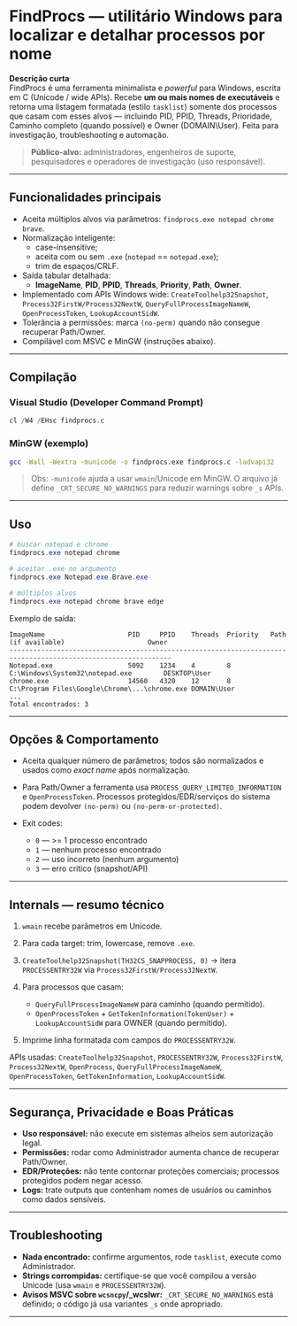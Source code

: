 # FindProcs — utilitário Windows para localizar e detalhar processos por nome

**Descrição curta**  
FindProcs é uma ferramenta minimalista e *powerful* para Windows, escrita em C (Unicode / wide APIs). Recebe **um ou mais nomes de executáveis** e retorna uma listagem formatada (estilo `tasklist`) somente dos processos que casam com esses alvos — incluindo PID, PPID, Threads, Prioridade, Caminho completo (quando possível) e Owner (DOMAIN\User). Feita para investigação, troubleshooting e automação.

> **Público-alvo:** administradores, engenheiros de suporte, pesquisadores e operadores de investigação (uso responsável).

---

## Funcionalidades principais
- Aceita múltiplos alvos via parâmetros: `findprocs.exe notepad chrome brave`.
- Normalização inteligente:
  - case-insensitive;
  - aceita com ou sem `.exe` (`notepad` == `notepad.exe`);
  - trim de espaços/CRLF.
- Saída tabular detalhada:
  - **ImageName**, **PID**, **PPID**, **Threads**, **Priority**, **Path**, **Owner**.
- Implementado com APIs Windows wide: `CreateToolhelp32Snapshot`, `Process32FirstW/Process32NextW`, `QueryFullProcessImageNameW`, `OpenProcessToken`, `LookupAccountSidW`.
- Tolerância a permissões: marca `(no-perm)` quando não consegue recuperar Path/Owner.
- Compilável com MSVC e MinGW (instruções abaixo).

---

## Compilação

### Visual Studio (Developer Command Prompt)
```powershell
cl /W4 /EHsc findprocs.c
````

### MinGW (exemplo)

```bash
gcc -Wall -Wextra -municode -o findprocs.exe findprocs.c -ladvapi32
```

> Obs: `-municode` ajuda a usar `wmain`/Unicode em MinGW. O arquivo já define `_CRT_SECURE_NO_WARNINGS` para reduzir warnings sobre `_s` APIs.

---

## Uso

```powershell
# buscar notepad e chrome
findprocs.exe notepad chrome

# aceitar .exe no argumento
findprocs.exe Notepad.exe Brave.exe

# múltiplos alvos
findprocs.exe notepad chrome brave edge
```

Exemplo de saída:

```
ImageName                     PID     PPID    Threads  Priority   Path (if available)                     Owner
---------------------------------------------------------------------------------------------------------------
Notepad.exe                   5092    1234    4        8          C:\Windows\System32\notepad.exe        DESKTOP\User
chrome.exe                    14560   4320    12       8          C:\Program Files\Google\Chrome\...\chrome.exe DOMAIN\User
...
Total encontrados: 3
```

---

## Opções & Comportamento

* Aceita qualquer número de parâmetros; todos são normalizados e usados como *exact name* após normalização.
* Para Path/Owner a ferramenta usa `PROCESS_QUERY_LIMITED_INFORMATION` e `OpenProcessToken`. Processos protegidos/EDR/serviços do sistema podem devolver `(no-perm)` ou `(no-perm-or-protected)`.
* Exit codes:

  * `0` — >= 1 processo encontrado
  * `1` — nenhum processo encontrado
  * `2` — uso incorreto (nenhum argumento)
  * `3` — erro crítico (snapshot/API)

---

## Internals — resumo técnico

1. `wmain` recebe parâmetros em Unicode.
2. Para cada target: trim, lowercase, remove `.exe`.
3. `CreateToolhelp32Snapshot(TH32CS_SNAPPROCESS, 0)` → itera `PROCESSENTRY32W` via `Process32FirstW/Process32NextW`.
4. Para processos que casam:

   * `QueryFullProcessImageNameW` para caminho (quando permitido).
   * `OpenProcessToken` + `GetTokenInformation(TokenUser)` + `LookupAccountSidW` para OWNER (quando permitido).
5. Imprime linha formatada com campos do `PROCESSENTRY32W`.

APIs usadas: `CreateToolhelp32Snapshot`, `PROCESSENTRY32W`, `Process32FirstW`, `Process32NextW`, `OpenProcess`, `QueryFullProcessImageNameW`, `OpenProcessToken`, `GetTokenInformation`, `LookupAccountSidW`.

---

## Segurança, Privacidade e Boas Práticas

* **Uso responsável:** não execute em sistemas alheios sem autorização legal.
* **Permissões:** rodar como Administrador aumenta chance de recuperar Path/Owner.
* **EDR/Proteções:** não tente contornar proteções comerciais; processos protegidos podem negar acesso.
* **Logs:** trate outputs que contenham nomes de usuários ou caminhos como dados sensíveis.

---

## Troubleshooting

* **Nada encontrado:** confirme argumentos, rode `tasklist`, execute como Administrador.
* **Strings corrompidas:** certifique-se que você compilou a versão Unicode (usa `wmain` e `PROCESSENTRY32W`).
* **Avisos MSVC sobre `wcsncpy`/_wcslwr:** `_CRT_SECURE_NO_WARNINGS` está definido; o código já usa variantes `_s` onde apropriado.

---
